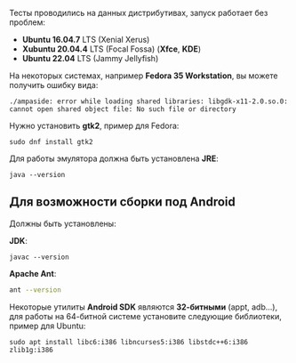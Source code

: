 Тесты проводились на данных дистрибутивах, запуск работает без проблем:

- **Ubuntu 16.04.7** LTS (Xenial Xerus)
- **Xubuntu 20.04.4** LTS (Focal Fossa) (**Xfce**, **KDE**)
- **Ubuntu 22.04** LTS (Jammy Jellyfish)


На некоторых системах, например **Fedora 35 Workstation**, вы можете получить ошибку вида:

```
./ampaside: error while loading shared libraries: libgdk-x11-2.0.so.0: cannot open shared object file: No such file or directory
```

Нужно установить **gtk2**, пример для Fedora:

```
sudo dnf install gtk2
```

Для работы эмулятора должна быть установлена **JRE**:

```
java --version
```

## Для возможности сборки под Android

Должны быть установлены:

**JDK**:

```
javac --version
```

**Apache Ant**:

``` bash
ant --version
```

Некоторые утилиты **Android SDK** являются **32-битными** (appt, adb...), для работы на 64-битной системе установите следующие библиотеки, пример для Ubuntu:

```
sudo apt install libc6:i386 libncurses5:i386 libstdc++6:i386 zlib1g:i386
```
